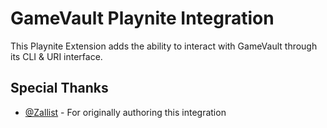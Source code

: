 # GameVault Playnite Integration
This Playnite Extension adds the ability to interact with GameVault through its CLI & URI interface.

## Special Thanks
- [@Zallist](github.com/Zallist) - For originally authoring this integration
